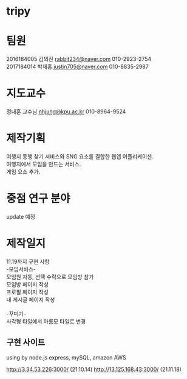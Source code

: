 # tripy
# 팀원 
2016184005 김의진 rabbit234@naver.com 010-2923-2754<br>
2017184014 박재홍 justin705@naver.com 010-8835-2987<br>
# 지도교수
정내훈 교수님 nhjung@kpu.ac.kr 010-8964-9524<br>
# 제작기획

여행지 동행 찾기 서비스와 SNG 요소를 결합한 웹앱 어플리케이션.<br>
여행지에서 모임을 만드는 서비스.<br>
게임 요소 추가.<br>
# 중점 연구 분야
update 예정


# 제작일지

11.19까지 구현 사항<br>
-모임서비스-<br>
모임원 자동, 선택 수락으로 모임방 참가<br>
모임방 페이지 작성<br>
프로필 페이지 작성<br>
내 게시글 페이지 작성<br>
<br>
-꾸미기-<br>
사각형 타일에서 마름모 타일로 변경<br>

 구현 사이트
----------------------
using by node.js express, mySQL, amazon AWS

http://3.34.53.226:3000/ (21.10.14)
http://13.125.168.43:3000/ (21.11.18)
 
